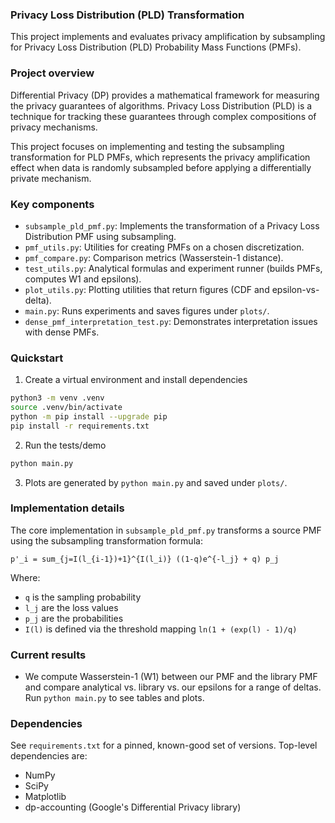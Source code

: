 ### Privacy Loss Distribution (PLD) Transformation

This project implements and evaluates privacy amplification by subsampling for Privacy Loss Distribution (PLD) Probability Mass Functions (PMFs).

### Project overview

Differential Privacy (DP) provides a mathematical framework for measuring the privacy guarantees of algorithms. Privacy Loss Distribution (PLD) is a technique for tracking these guarantees through complex compositions of privacy mechanisms.

This project focuses on implementing and testing the subsampling transformation for PLD PMFs, which represents the privacy amplification effect when data is randomly subsampled before applying a differentially private mechanism.

### Key components

- `subsample_pld_pmf.py`: Implements the transformation of a Privacy Loss Distribution PMF using subsampling.
- `pmf_utils.py`: Utilities for creating PMFs on a chosen discretization.
- `pmf_compare.py`: Comparison metrics (Wasserstein-1 distance).
- `test_utils.py`: Analytical formulas and experiment runner (builds PMFs, computes W1 and epsilons).
- `plot_utils.py`: Plotting utilities that return figures (CDF and epsilon-vs-delta).
- `main.py`: Runs experiments and saves figures under `plots/`.
- `dense_pmf_interpretation_test.py`: Demonstrates interpretation issues with dense PMFs.

### Quickstart

1) Create a virtual environment and install dependencies

```bash
python3 -m venv .venv
source .venv/bin/activate
python -m pip install --upgrade pip
pip install -r requirements.txt
```

2) Run the tests/demo

```bash
python main.py
```

3) Plots are generated by `python main.py` and saved under `plots/`.

### Implementation details

The core implementation in `subsample_pld_pmf.py` transforms a source PMF using the subsampling transformation formula:

```
p'_i = sum_{j=I(l_{i-1})+1}^{I(l_i)} ((1-q)e^{-l_j} + q) p_j
```

Where:
- `q` is the sampling probability
- `l_j` are the loss values
- `p_j` are the probabilities
- `I(l)` is defined via the threshold mapping `ln(1 + (exp(l) - 1)/q)`

### Current results

- We compute Wasserstein-1 (W1) between our PMF and the library PMF and compare analytical vs. library vs. our epsilons for a range of deltas. Run `python main.py` to see tables and plots.

### Dependencies

See `requirements.txt` for a pinned, known-good set of versions. Top-level dependencies are:
- NumPy
- SciPy
- Matplotlib
- dp-accounting (Google's Differential Privacy library)